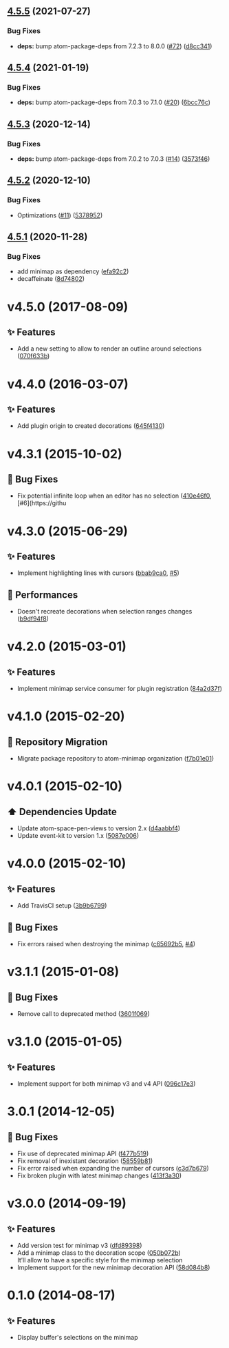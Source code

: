 ## [4.5.5](https://github.com/atom-minimap/minimap-selection/compare/v4.5.4...v4.5.5) (2021-07-27)


### Bug Fixes

* **deps:** bump atom-package-deps from 7.2.3 to 8.0.0 ([#72](https://github.com/atom-minimap/minimap-selection/issues/72)) ([d8cc341](https://github.com/atom-minimap/minimap-selection/commit/d8cc341d597917408ffc4eedbd1888a5d01cdd6f))

## [4.5.4](https://github.com/atom-minimap/minimap-selection/compare/v4.5.3...v4.5.4) (2021-01-19)


### Bug Fixes

* **deps:** bump atom-package-deps from 7.0.3 to 7.1.0 ([#20](https://github.com/atom-minimap/minimap-selection/issues/20)) ([6bcc76c](https://github.com/atom-minimap/minimap-selection/commit/6bcc76cd00d7228d93866b9f1d7ecfcff1a23743))

## [4.5.3](https://github.com/atom-minimap/minimap-selection/compare/v4.5.2...v4.5.3) (2020-12-14)


### Bug Fixes

* **deps:** bump atom-package-deps from 7.0.2 to 7.0.3 ([#14](https://github.com/atom-minimap/minimap-selection/issues/14)) ([3573f46](https://github.com/atom-minimap/minimap-selection/commit/3573f46610d0ae48e868610a9f1cca8a3774d315))

## [4.5.2](https://github.com/atom-minimap/minimap-selection/compare/v4.5.1...v4.5.2) (2020-12-10)


### Bug Fixes

* Optimizations ([#11](https://github.com/atom-minimap/minimap-selection/issues/11)) ([5378952](https://github.com/atom-minimap/minimap-selection/commit/5378952dc3bb1bf6a7c1d15e47f00f114f607223))

## [4.5.1](https://github.com/atom-minimap/minimap-selection/compare/v4.5.0...v4.5.1) (2020-11-28)


### Bug Fixes

* add minimap as dependency ([efa92c2](https://github.com/atom-minimap/minimap-selection/commit/efa92c235479a1c5e5e57dfb363e41465d2c100c))
* decaffeinate ([8d74802](https://github.com/atom-minimap/minimap-selection/commit/8d7480246f3f037af47d8da2ed75809bb1384a8b))

<a name="v4.5.0"></a>
# v4.5.0 (2017-08-09)

## :sparkles: Features

- Add a new setting to allow to render an outline around selections ([070f633b](https://github.com/atom-minimap/minimap-selection/commit/070f633b52b2b4f8518d5108baca05aa0e4a0859))

<a name="v4.4.0"></a>
# v4.4.0 (2016-03-07)

## :sparkles: Features

- Add plugin origin to created decorations ([645f4130](https://github.com/atom-minimap/minimap-selection/commit/645f41309abf975345cff20e3d4c9e7212e783af))

<a name="v4.3.1"></a>
# v4.3.1 (2015-10-02)

## :bug: Bug Fixes

- Fix potential infinite loop when an editor has no selection ([410e46f0](https://github.com/atom-minimap/minimap-selection/commit/410e46f019909397abf594bcebb3b27c12d6643f), [#6](https://githu

<a name="v4.3.0"></a>
# v4.3.0 (2015-06-29)

## :sparkles: Features

- Implement highlighting lines with cursors ([bbab9ca0](https://github.com/atom-minimap/minimap-selection/commit/bbab9ca036757efbdf018349666022ba7241c1d4), [#5](https://github.com/atom-minimap/minimap-selection/issues/5))

## :racehorse: Performances

- Doesn't recreate decorations when selection ranges changes ([b9df94f8](https://github.com/atom-minimap/minimap-selection/commit/b9df94f8716de1c9133f8c80160d807629941a1d))

<a name="v4.2.0"></a>
# v4.2.0 (2015-03-01)

## :sparkles: Features

- Implement minimap service consumer for plugin registration ([84a2d37f](https://github.com/atom-minimap/minimap-selection/commit/84a2d37fef5edeabf88867bc90004fc348d6afa3))

<a name="v4.1.0"></a>
# v4.1.0 (2015-02-20)

## :truck: Repository Migration

- Migrate package repository to atom-minimap organization ([f7b01e01](https://github.com/atom-minimap/minimap-selection/commit/f7b01e0119d2fcc8b1da8951d4c7142eb31379f6))

<a name="v4.0.1"></a>
# v4.0.1 (2015-02-10)

## :arrow_up: Dependencies Update

- Update atom-space-pen-views to version 2.x ([d4aabbf4](https://github.com/atom-minimap/minimap-selection/commit/d4aabbf4819d3e3c4d7f98987a5dc9c13b229931))
- Update event-kit to version 1.x ([5087e006](https://github.com/atom-minimap/minimap-selection/commit/5087e006d6641b4481638a2c390f58c7cfac7efc))

<a name="v4.0.0"></a>
# v4.0.0 (2015-02-10)

## :sparkles: Features

- Add TravisCI setup ([3b9b6799](https://github.com/atom-minimap/minimap-selection/commit/3b9b679993c7541e05f06e642a197a8b68a9d493))

## :bug: Bug Fixes

- Fix errors raised when destroying the minimap ([c65692b5](https://github.com/atom-minimap/minimap-selection/commit/c65692b52e48b44585dd15575dbefd0e1420a6fb), [#4](https://github.com/atom-minimap/minimap-selection/issues/4))

<a name="v3.1.1"></a>
# v3.1.1 (2015-01-08)

## :bug: Bug Fixes

- Remove call to deprecated method ([3601f069](https://github.com/atom-minimap/minimap-selection/commit/3601f069b22a4cc80a2ea6aa1fe42e32c0fbf4bc))

<a name="v3.1.0"></a>
# v3.1.0 (2015-01-05)

## :sparkles: Features

- Implement support for both minimap v3 and v4 API ([096c17e3](https://github.com/atom-minimap/minimap-selection/commit/096c17e3a7af1f9cc7d3ab6746b64519ea7ae93e))

<a name="3.0.1"></a>
# 3.0.1 (2014-12-05)

## :bug: Bug Fixes

- Fix use of deprecated minimap API ([f477b519](https://github.com/atom-minimap/minimap-selection/commit/f477b519870afbeea18624024ef9cf91c448dc96))
- Fix removal of inexistant decoration ([58559b81](https://github.com/atom-minimap/minimap-selection/commit/58559b818c05b4c0998f8223f3a251feea5c7393))
- Fix error raised when expanding the number of cursors ([c3d7b679](https://github.com/atom-minimap/minimap-selection/commit/c3d7b6797132dbf0219eadff2f5382b11e9dfceb))
- Fix broken plugin with latest minimap changes ([413f3a30](https://github.com/atom-minimap/minimap-selection/commit/413f3a306ac732be4998c400432ae0cea45e8bbe))

<a name="v3.0.0"></a>
# v3.0.0 (2014-09-19)

## :sparkles: Features

- Add version test for minimap v3 ([dfd89398](https://github.com/atom-minimap/minimap-selection/commit/dfd893984152e389b87ec154da01e64af2b55e37))
- Add a minimap class to the decoration scope ([050b072b](https://github.com/atom-minimap/minimap-selection/commit/050b072bb8e16925341fa97425dc10e288d25e8e))
  <br>It’ll allow to have a specific style for the minimap selection
- Implement support for the new minimap decoration API ([58d084b8](https://github.com/atom-minimap/minimap-selection/commit/58d084b8704780fcf63652ef41f13fcb29981ae0))

<a name="0.1.0"></a>
# 0.1.0 (2014-08-17)

## :sparkles: Features

- Display buffer's selections on the minimap

